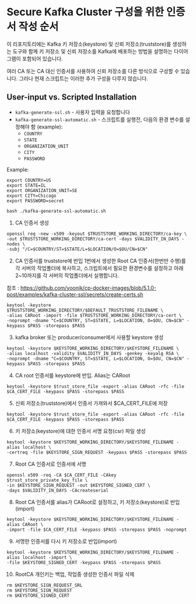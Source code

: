 Secure Kafka Cluster 구성을 위한 인증서 작성 순서
==========================================

이 리포지토리에는 Kafka 키 저장소(keystore) 및 신뢰 저장소(truststore)를 생성하는 도구와 함께 키 저장소 및 신뢰 저장소를 Kafka에 배포하는 방법을 설명하는 다이어그램이 포함되어 있습니다.

여러 CA 또는 CA 대신 인증서를 사용하여 신뢰 저장소를 다른 방식으로 구성할 수 있습니다. 그러나 현재 스크립트는 이러한 추가 구성을 다루지 않습니다.

## User-input vs. Scripted Installation

- `kafka-generate-ssl.sh` - 사용자 입력을 요청합니다
- `kafka-generate-ssl-automatic.sh` - 스크립트를 실행전, 다음의 환경 변수를 설정해야 함 (example):
  - `COUNTRY`
  - `STATE`
  - `ORGANIZATION_UNIT`
  - `CITY`
  - `PASSWORD`

Example:
```
export COUNTRY=US
export STATE=IL
export ORGANIZATION_UNIT=SE
export CITY=Chicago
export PASSWORD=secret

bash ./kafka-generate-ssl-automatic.sh
```
1. CA 인증서 생성
```
openssl req -new -x509 -keyout $TRUSTSTORE_WORKING_DIRECTORY/ca-key \
-out $TRUSTSTORE_WORKING_DIRECTORY/ca-cert -days $VALIDITY_IN_DAYS -nodes \
-subj "/C=$COUNTRY/ST=$STATE/L=$LOCATION/O=$OU/CN=$CN"
```

2. CA 인증서를 truststore에 반입 
1번에서 생성한 Root CA 인증서(한번만 수행)를 각 서버의 작업폴더에 복사하고,
스크립트에서 필요한 환경변수를 설정하고
아래 2~10까지를 각 서버의 작업폴더에서 실행합니다.

참조 : https://github.com/yoonjk/cp-docker-images/blob/5.1.0-post/examples/kafka-cluster-ssl/secrets/create-certs.sh

```
keytool -keystore $TRUSTSTORE_WORKING_DIRECTORY/$DEFAULT_TRUSTSTORE_FILENAME \
-alias CARoot -import -file $TRUSTSTORE_WORKING_DIRECTORY/ca-cert \
-noprompt -dname "C=$COUNTRY, ST=$STATE, L=$LOCATION, O=$OU, CN=$CN" -keypass $PASS -storepass $PASS
```

3. kafka broker 또는 producer/consumer에서 사용할 keystore 생성
```
keytool -keystore $KEYSTORE_WORKING_DIRECTORY/$KEYSTORE_FILENAME \
-alias localhost -validity $VALIDITY_IN_DAYS -genkey -keyalg RSA \
-noprompt -dname "C=$COUNTRY, ST=$STATE, L=$LOCATION, O=$OU, CN=$CN" -keypass $PASS -storepass $PASS
```
4. CA root 인증서를 keystore에 반입. Alias는 CARoot
```
keytool -keystore $trust_store_file -export -alias CARoot -rfc -file $CA_CERT_FILE -keypass $PASS -storepass $PASS
```

5. 신뢰 저장소(truststore)에서 인증서 가져와서 $CA_CERT_FILE에 저장
```
keytool -keystore $trust_store_file -export -alias CARoot -rfc -file $CA_CERT_FILE -keypass $PASS -storepass $PASS
```

6. 키 저장소(keystore)에 대한 인증서 서명 요청(csr) 파일 생성
```
keytool -keystore $KEYSTORE_WORKING_DIRECTORY/$KEYSTORE_FILENAME -alias localhost \
-certreq -file $KEYSTORE_SIGN_REQUEST -keypass $PASS -storepass $PASS
```

7. Root CA 인증서로 인증서에 서명
```
openssl x509 -req -CA $CA_CERT_FILE -CAkey $trust_store_private_key_file \
-in $KEYSTORE_SIGN_REQUEST -out $KEYSTORE_SIGNED_CERT \
-days $VALIDITY_IN_DAYS -CAcreateserial
```

8. Root CA 인증서를 alias가 CARoot로 설정하고, 키 저장소(keystore)로 반입(import)
```
keytool -keystore $KEYSTORE_WORKING_DIRECTORY/$KEYSTORE_FILENAME -alias CARoot \
-import -file $CA_CERT_FILE -keypass $PASS -storepass $PASS -noprompt
```  

9. 서명한 인증서를 다시 키 저장소로 반입(import)
``` 
keytool -keystore $KEYSTORE_WORKING_DIRECTORY/$KEYSTORE_FILENAME -alias localhost -import \
-file $KEYSTORE_SIGNED_CERT -keypass $PASS -storepass $PASS
``` 

10. RootCA 개인키는 백업, 작업중 생성한 인증서 파일 삭제
``` 
rm $KEYSTORE_SIGN_REQUEST_SRL
rm $KEYSTORE_SIGN_REQUEST
rm $KEYSTORE_SIGNED_CERT
``` 
